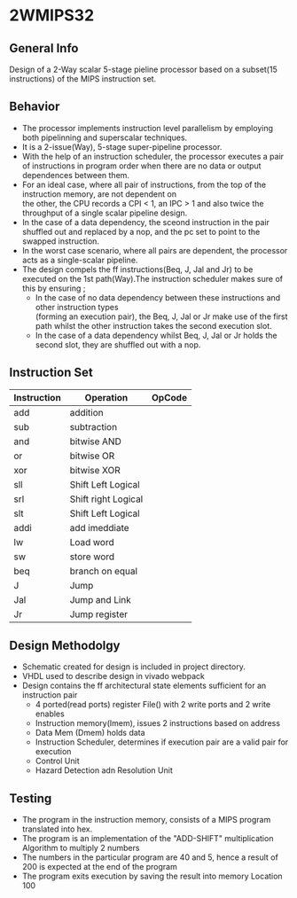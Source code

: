 # 2WMIPS32
## General Info
Design of a 2-Way scalar 5-stage pieline processor based on a subset(15 instructions) of the MIPS instruction set.

## Behavior
* The processor implements instruction level parallelism by employing both pipelinning and superscalar techniques.
* It is a 2-issue(Way), 5-stage super-pipeline processor.
* With the help of an instruction scheduler, the processor executes a pair of instructions in program order when 
  there are no data or output dependences between them.
* For an ideal case, where all pair of instructions, from the top of the instruction memory, are not dependent on   
  the other, the CPU records a CPI < 1, an IPC > 1 and also twice the throughput of a single scalar pipeline 
  design.
* In the case of a data dependency, the sceond instruction in the pair shuffled out and replaced by a nop,
  and the pc set to point to the swapped instruction.
* In the worst case scenario, where all pairs are dependent, the processor acts as a single-scalar pipeline.
* The design compels the ff instructions(Beq, J, Jal and Jr) to be executed on the 1st path(Way).The 
  instruction scheduler makes sure of this by ensuring ;
    * In the case of no data dependency between these instructions and other instruction types                                      
        (forming an execution pair), the Beq, J, Jal or Jr make use of the first path whilst the other instruction
         takes the second execution slot. 
    * In the case of a data dependency whilst Beq, J, Jal or Jr holds the second slot, they are shuffled out with
        a nop.

## Instruction Set

|  Instruction |  Operation  | OpCode |
|--------------| ------------| -----------|
|  add      |  addition |
| sub      |  subtraction |
|  and      |  bitwise AND |
|   or      |   bitwise OR |
|   xor      |  bitwise XOR |
|   sll      |  Shift Left Logical |
|   srl      |  Shift right Logical |
|   slt      |  Shift Left Logical |
|  addi     | add imeddiate |
|   lw        | Load word |
|   sw        | store word |
|   beq       | branch on equal |
|   J         | Jump |
|   Jal       | Jump and Link |
|  Jr |   Jump register |

## Design Methodolgy
 * Schematic created for design is included in project directory.
 * VHDL used to describe design in vivado webpack
 * Design contains the ff architectural state elements sufficient for an instruction pair
     * 4 ported(read ports) register File() with 2 write ports and 2 write enables
     * Instruction memory(Imem), issues 2 instructions based on address
     * Data Mem (Dmem) holds data
     * Instruction Scheduler, determines if execution pair are a valid pair for execution 
     * Control Unit
     * Hazard Detection adn Resolution Unit

## Testing 
  * The program in the instruction memory, consists of a MIPS program translated into hex.
  * The program is an implementation of the "ADD-SHIFT" multiplication Algorithm to multiply 2 numbers
  * The numbers in the particular program are 40 and 5, hence a result of 200 is expected at the end of the program 
  * The program exits execution by saving the result into memory Location 100
  
  
     
     
